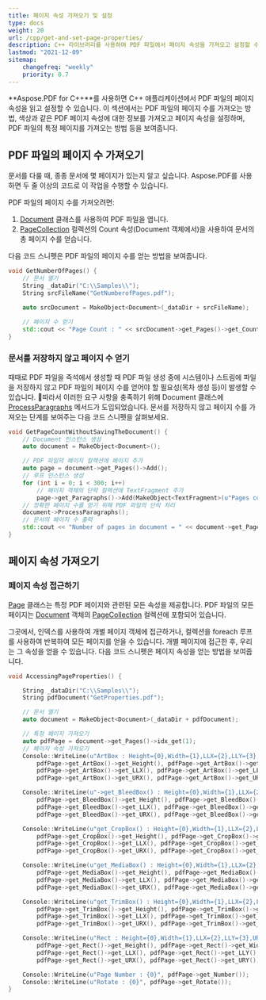 ```yaml
---
title: 페이지 속성 가져오기 및 설정
type: docs
weight: 20
url: /cpp/get-and-set-page-properties/
description: C++ 라이브러리를 사용하여 PDF 파일에서 페이지 속성을 가져오고 설정할 수 있습니다.
lastmod: "2021-12-09"
sitemap:
    changefreq: "weekly"
    priority: 0.7
---
```


**Aspose.PDF for C++**를 사용하면 C++ 애플리케이션에서 PDF 파일의 페이지 속성을 읽고 설정할 수 있습니다. 이 섹션에서는 PDF 파일의 페이지 수를 가져오는 방법, 색상과 같은 PDF 페이지 속성에 대한 정보를 가져오고 페이지 속성을 설정하며, PDF 파일의 특정 페이지를 가져오는 방법 등을 보여줍니다.

## PDF 파일의 페이지 수 가져오기

문서를 다룰 때, 종종 문서에 몇 페이지가 있는지 알고 싶습니다. Aspose.PDF를 사용하면 두 줄 이상의 코드로 이 작업을 수행할 수 있습니다.

PDF 파일의 페이지 수를 가져오려면:

1. [Document](https://reference.aspose.com/pdf/cpp/class/aspose.pdf.document) 클래스를 사용하여 PDF 파일을 엽니다.
1. [PageCollection](https://reference.aspose.com/pdf/cpp/class/aspose.pdf.page_collection) 컬렉션의 Count 속성(Document 객체에서)을 사용하여 문서의 총 페이지 수를 얻습니다.

다음 코드 스니펫은 PDF 파일의 페이지 수를 얻는 방법을 보여줍니다.

```cpp
void GetNumberOfPages() {
    // 문서 열기
    String _dataDir("C:\\Samples\\");
    String srcFileName("GetNumberofPages.pdf");

    auto srcDocument = MakeObject<Document>(_dataDir + srcFileName);

    // 페이지 수 얻기
    std::cout << "Page Count : " << srcDocument->get_Pages()->get_Count() << std::endl;
}
```

### 문서를 저장하지 않고 페이지 수 얻기

때때로 PDF 파일을 즉석에서 생성할 때 PDF 파일 생성 중에 시스템이나 스트림에 파일을 저장하지 않고 PDF 파일의 페이지 수를 얻어야 할 필요성(목차 생성 등)이 발생할 수 있습니다. 따라서 이러한 요구 사항을 충족하기 위해 Document 클래스에 [ProcessParagraphs](https://reference.aspose.com/pdf/cpp/class/aspose.pdf.document#a1773e7b6a887eaddd602073e29939a6f) 메서드가 도입되었습니다. 문서를 저장하지 않고 페이지 수를 가져오는 단계를 보여주는 다음 코드 스니펫을 살펴보세요.

```cpp
void GetPageCountWithoutSavingTheDocument() {
    // Document 인스턴스 생성
    auto document = MakeObject<Document>();

    // PDF 파일의 페이지 컬렉션에 페이지 추가
    auto page = document->get_Pages()->Add();
    // 루프 인스턴스 생성
    for (int i = 0; i < 300; i++)
        // 페이지 객체의 단락 컬렉션에 TextFragment 추가
        page->get_Paragraphs()->Add(MakeObject<TextFragment>(u"Pages count test"));
    // 정확한 페이지 수를 얻기 위해 PDF 파일의 단락 처리
    document->ProcessParagraphs();
    // 문서의 페이지 수 출력
    std::cout << "Number of pages in document = " << document->get_Pages()->get_Count();
}
```

## 페이지 속성 가져오기
### 페이지 속성 접근하기

[Page](https://reference.aspose.com/pdf/cpp/class/aspose.pdf.page) 클래스는 특정 PDF 페이지와 관련된 모든 속성을 제공합니다. PDF 파일의 모든 페이지는 [Document](https://reference.aspose.com/pdf/cpp/class/aspose.pdf.document) 객체의 [PageCollection](https://reference.aspose.com/pdf/cpp/class/aspose.pdf.page_collection) 컬렉션에 포함되어 있습니다.

그곳에서, 인덱스를 사용하여 개별 페이지 객체에 접근하거나, 컬렉션을 foreach 루프를 사용하여 반복하여 모든 페이지를 얻을 수 있습니다. 개별 페이지에 접근한 후, 우리는 그 속성을 얻을 수 있습니다. 다음 코드 스니펫은 페이지 속성을 얻는 방법을 보여줍니다.

```cpp
void AccessingPageProperties() {

    String _dataDir("C:\\Samples\\");
    String pdfDocument("GetProperties.pdf");

    // 문서 열기
    auto document = MakeObject<Document>(_dataDir + pdfDocument);

    // 특정 페이지 가져오기
    auto pdfPage = document->get_Pages()->idx_get(1);
    // 페이지 속성 가져오기
    Console::WriteLine(u"ArtBox : Height={0},Width={1},LLX={2},LLY={3},URX={4},URY={5}",
        pdfPage->get_ArtBox()->get_Height(), pdfPage->get_ArtBox()->get_Width(),
        pdfPage->get_ArtBox()->get_LLX(), pdfPage->get_ArtBox()->get_LLY(),
        pdfPage->get_ArtBox()->get_URX(), pdfPage->get_ArtBox()->get_URY());

    Console::WriteLine(u"->get_BleedBox() : Height={0},Width={1},LLX={2},LLY={3},URX={4},URY={5}",
        pdfPage->get_BleedBox()->get_Height(), pdfPage->get_BleedBox()->get_Width(),
        pdfPage->get_BleedBox()->get_LLX(), pdfPage->get_BleedBox()->get_LLY(),
        pdfPage->get_BleedBox()->get_URX(), pdfPage->get_BleedBox()->get_URY());

    Console::WriteLine(u"get_CropBox() : Height={0},Width={1},LLX={2},LLY={3},URX={4},URY={5}",
        pdfPage->get_CropBox()->get_Height(), pdfPage->get_CropBox()->get_Width(),
        pdfPage->get_CropBox()->get_LLX(), pdfPage->get_CropBox()->get_LLY(),
        pdfPage->get_CropBox()->get_URX(), pdfPage->get_CropBox()->get_URY());

    Console::WriteLine(u"get_MediaBox() : Height={0},Width={1},LLX={2},LLY={3},URX={4},URY={5}",
        pdfPage->get_MediaBox()->get_Height(), pdfPage->get_MediaBox()->get_Width(),
        pdfPage->get_MediaBox()->get_LLX(), pdfPage->get_MediaBox()->get_LLY(),
        pdfPage->get_MediaBox()->get_URX(), pdfPage->get_MediaBox()->get_URY());

    Console::WriteLine(u"get_TrimBox() : Height={0},Width={1},LLX={2},LLY={3},URX={4},URY={5}",
        pdfPage->get_TrimBox()->get_Height(), pdfPage->get_TrimBox()->get_Width(),
        pdfPage->get_TrimBox()->get_LLX(), pdfPage->get_TrimBox()->get_LLY(),
        pdfPage->get_TrimBox()->get_URX(), pdfPage->get_TrimBox()->get_URY());

    Console::WriteLine(u"Rect : Height={0},Width={1},LLX={2},LLY={3},URX={4},URY={5}",
        pdfPage->get_Rect()->get_Height(), pdfPage->get_Rect()->get_Width(),
        pdfPage->get_Rect()->get_LLX(), pdfPage->get_Rect()->get_LLY(),
        pdfPage->get_Rect()->get_URX(), pdfPage->get_Rect()->get_URY());

    Console::WriteLine(u"Page Number : {0}", pdfPage->get_Number());
    Console::WriteLine(u"Rotate : {0}", pdfPage->get_Rotate());
}
```